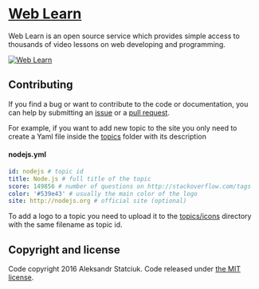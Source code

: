 # [Web Learn](https://freearhey.github.io/web-learn/)

Web Learn is an open source service which provides simple access to thousands of video lessons on web developing and programming.

[![Web Learn](https://raw.githubusercontent.com/freearhey/web-learn/master/build/images/weblearn-banner.png)](https://freearhey.github.io/web-learn/)

## Contributing
If you find a bug or want to contribute to the code or documentation, you can help by submitting an [issue](https://github.com/freearhey/web-learn/issues) or a [pull request](https://github.com/freearhey/web-learn/pulls).

For example, if you want to add new topic to the site you only need to create a Yaml file inside the [topics](https://github.com/freearhey/web-learn/tree/master/src/topics) folder with its description

#### nodejs.yml
```yml
id: nodejs # topic id
title: Node.js # full title of the topic
score: 149856 # number of questions on http://stackoverflow.com/tags
color: '#539e43' # usually the main color of the logo
site: http://nodejs.org # official site (optional)
```

To add a logo to a topic you need to upload it to the [topics/icons](https://github.com/freearhey/web-learn/tree/master/src/topics/icons) directory with the same filename as topic id.

## Copyright and license

Code copyright 2016 Aleksandr Statciuk. Code released under [the MIT license](https://github.com/freearhey/web-learn/blob/master/LICENSE).